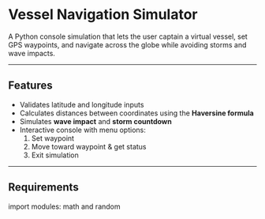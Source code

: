 # Vessel Navigation Simulator

A Python console simulation that lets the user captain a virtual vessel, set GPS waypoints, and navigate across the globe while avoiding storms and wave impacts.

---

## Features
- Validates latitude and longitude inputs
- Calculates distances between coordinates using the **Haversine formula**
- Simulates **wave impact** and **storm countdown**
- Interactive console with menu options:
  1. Set waypoint  
  2. Move toward waypoint & get status  
  3. Exit simulation  

---

## Requirements
import modules: math and random
